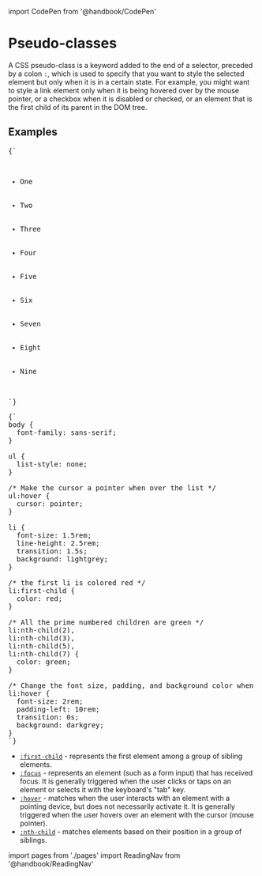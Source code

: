 import CodePen from '@handbook/CodePen'

# Pseudo-classes

A CSS pseudo-class is a keyword added to the end of a selector, preceded by a colon `:`, which is used to specify that you want to style the selected element but only when it is in a certain state. For example, you might want to style a link element only when it is being hovered over by the mouse pointer, or a checkbox when it is disabled or checked, or an element that is the first child of its parent in the DOM tree.

## Examples

<CodePen>

<pre data-lang='html'>
{`
<ul>
  <li>One</li>
  <li>Two</li>
  <li>Three</li>
  <li>Four</li>
  <li>Five</li>
  <li>Six</li>
  <li>Seven</li>
  <li>Eight</li>
  <li>Nine</li>
</ul>
`}
</pre>

<pre data-lang='css'>
{`
body {
  font-family: sans-serif;
}

ul {
  list-style: none;
}

/* Make the cursor a pointer when over the list */
ul:hover {
  cursor: pointer;  
}

li {
  font-size: 1.5rem;
  line-height: 2.5rem;
  transition: 1.5s;
  background: lightgrey;
}

/* the first li is colored red */
li:first-child {
  color: red;
}

/* All the prime numbered children are green */
li:nth-child(2),
li:nth-child(3),
li:nth-child(5),
li:nth-child(7) {
  color: green;
}

/* Change the font size, padding, and background color when hovered */
li:hover {
  font-size: 2rem;
  padding-left: 10rem;
  transition: 0s;
  background: darkgrey;
}
`}
</pre>

- [`:first-child`](https://developer.mozilla.org/en-US/docs/Web/CSS/:first-child) - represents the first element among a group of sibling elements.
- [`:focus`](https://developer.mozilla.org/en-US/docs/Web/CSS/:focus) - represents an element (such as a form input) that has received focus. It is generally triggered when the user clicks or taps on an element or selects it with the keyboard's "tab" key.
- [`:hover`](https://developer.mozilla.org/en-US/docs/Web/CSS/:hover) - matches when the user interacts with an element with a pointing device, but does not necessarily activate it. It is generally triggered when the user hovers over an element with the cursor (mouse pointer).
- [`:nth-child`](https://developer.mozilla.org/en-US/docs/Web/CSS/:nth-child) - matches elements based on their position in a group of siblings.

</CodePen>

import pages from './pages'
import ReadingNav from '@handbook/ReadingNav'

<ReadingNav pages={pages}/>
